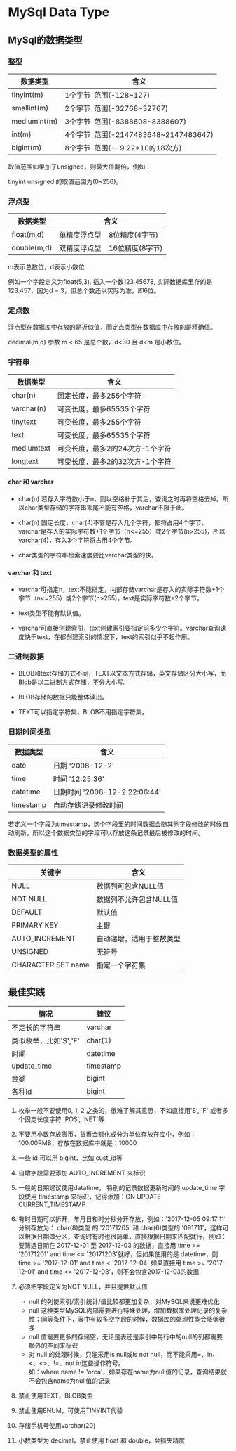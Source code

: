 # MySql Data Type

## MySql的数据类型

### 整型

| 数据类型 | 含义 |
| - | - |
| tinyint(m) | 1个字节&nbsp; 范围(-128~127)|
| smallint(m) | 2个字节&nbsp; 范围(-32768~32767) |
| mediumint(m) | 3个字节&nbsp; 范围(-8388608~8388607) |
| int(m) | 4个字节&nbsp; 范围(-2147483648~2147483647) |
| bigint(m) | 8个字节&nbsp; 范围(+-9.22*10的18次方) |

取值范围如果加了unsigned，则最大值翻倍，例如：<br/>

tinyint unsigned 的取值范围为(0~256)。

### 浮点型
| 数据类型 | 含义 |
| - | - |
| float(m,d) | 单精度浮点型&nbsp;&nbsp;&nbsp; 8位精度(4字节) |
| double(m,d) | 双精度浮点型&nbsp;&nbsp;&nbsp; 16位精度(8字节) |

m表示总数位，d表示小数位

例如一个字段定义为float(5,3), 插入一个数123.45678, 实际数据库里存的是123.457，因为d = 3，但总个数还以实际为准，即6位。

### 定点数
浮点型在数据库中存放的是近似值，而定点类型在数据库中存放的是精确值。

decimal(m,d) 参数 m < 65 是总个数，d<30 且 d<m 是小数位。

### 字符串
| 数据类型 | 含义 |
| - | - |
| char(n) | 固定长度，最多255个字符|
| varchar(n) | 可变长度，最多65535个字符 |
| tinytext | 可变长度，最多255个字符 |
| text | 可变长度，最多65535个字符 |
| mediumtext | 可变长度，最多2的24次方-1个字符 |
| longtext | 可变长度，最多2的32次方-1个字符 |

#### char 和 varchar
- char(n) 若存入字符数小于n，则以空格补于其后，查询之时再将空格去掉。所以char类型存储的字符串末尾不能有空格，varchar不限于此。

- char(n) 固定长度，char(4)不管是存入几个字符，都将占用4个字节，varchar是存入的实际字符数+1个字节（n<=255）或2个字节(n>255)，所以varchar(4)，存入3个字符将占用4个字节。

- char类型的字符串检索速度要比varchar类型的快。

#### varchar 和 text
- varchar可指定n，text不能指定，内部存储varchar是存入的实际字符数+1个字节（n<=255）或2个字节(n>255)，text是实际字符数+2个字节。

- text类型不能有默认值。

- varchar可直接创建索引，text创建索引要指定前多少个字符。varchar查询速度快于text，在都创建索引的情况下，text的索引似乎不起作用。

### 二进制数据
- BLOB和text存储方式不同，TEXT以文本方式存储，英文存储区分大小写，而Blob是以二进制方式存储，不分大小写。

- BLOB存储的数据只能整体读出。

- TEXT可以指定字符集，BLOB不用指定字符集。

### 日期时间类型
| 数据类型 | 含义 |
| - | - |
| date | 日期 '2008-12-2' |
| time | 时间 '12:25:36' |
| datetime | 日期时间 '2008-12-2 22:06:44' |
| timestamp | 自动存储记录修改时间 |

若定义一个字段为timestamp，这个字段里的时间数据会随其他字段修改的时候自动刷新，所以这个数据类型的字段可以存放这条记录最后被修改的时间。

### 数据类型的属性
| 关键字 | 含义 |
| - | - |
| NULL | 数据列可包含NULL值 |
| NOT NULL | 数据列不允许包含NULL值 |
| DEFAULT | 默认值 |
| PRIMARY KEY | 主键 |
| AUTO_INCREMENT | 自动递增，适用于整数类型 |
| UNSIGNED | 无符号 |
| CHARACTER SET name | 指定一个字符集 |

## 最佳实践
| 情况 | 建议 |
| - | - |
| 不定长的字符串 | varchar |
| 类似枚举，比如'S','F' | char(1) |
| 时间 | datetime |
| update_time | timestamp |
| 金额 | bigint |
| 各种id | bigint |

1. 枚举一般不要使用0, 1, 2 之类的，很难了解其意思，不如直接用'S', 'F' 或者多个固定长度字符 'POS', 'NET'等

2. 不要用小数存放货币，货币金额化成分为单位存放在库中，例如：100.00RMB，存放在数据库中就是：10000

3. 一些 id 可以用 bigint，比如 cust_id等

4. 自增字段需要添加 AUTO_INCREMENT 来标识

5. 一般的日期建议使用datatime， 特别的记录数据更新时间的 update_time 字段使用 timestamp 来标识，记得添加：ON UPDATE CURRENT_TIMESTAMP

6. 有时日期可以拆开，年月日和时分秒分开存放，例如：'2017-12-05 09:17:11' 分别存放为：
char(8)类型 的 '20171205' 和 char(6)类型的 '091711'，这样可以根据日期做分区，查询时有时也很简单，直接根据日期来匹配就行，例如：要筛选日期在 2017-12-01 至 2017-12-03 的数据，直接用 time >= '20171201' and time <= '20171203'就好，但如果使用的是 datetime，则 time >= '2017-12-01' and time < '2017-12-04' 如果直接用 time >= '2017-12-01' and time <= '2017-12-03'，则不会包含2017-12-03的数据

7. 必须把字段定义为NOT NULL，并且提供默认值
	- null 的列使索引/索引统计/值比较都更加复杂，对MySQL来说更难优化
	- null 这种类型MySQL内部需要进行特殊处理，增加数据库处理记录的复杂性；同等条件下，表中有较多空字段的时候，数据库的处理性能会降低很多
	- null 值需要更多的存储空，无论是表还是索引中每行中的null的列都需要额外的空间来标识
	- 对 null 的处理时候，只能采用is null或is not null，而不能采用=、in、\<、\<\>、!=、not in这些操作符号。<br/>
	如：where name != 'orca'，如果存在name为null值的记录，查询结果就不会包含name为null值的记录

8. 禁止使用TEXT，BLOB类型
9. 禁止使用ENUM，可使用TINYINT代替
10. 存储手机号使用varchar(20)
11. 小数类型为 decimal，禁止使用 float 和 double，会损失精度
